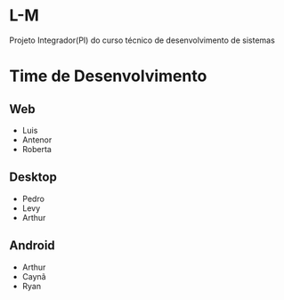 # L-M
Projeto Integrador(PI) do curso técnico de desenvolvimento de sistemas
# Time de Desenvolvimento
## Web
- Luis
- Antenor
- Roberta

## Desktop
- Pedro
- Levy
- Arthur

## Android
- Arthur
- Caynã
- Ryan
